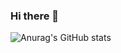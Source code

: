 ### Hi there 👋
![Anurag's GitHub stats](https://github-readme-stats.vercel.app/api?username=ellaxu43&show_icons=true&theme=radical)
